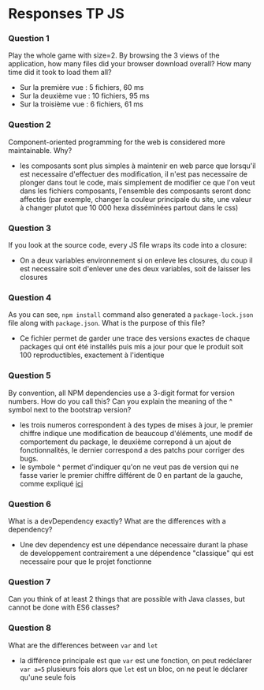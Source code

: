 # Responses TP JS

### Question 1
Play the whole game with size=2. By browsing the 3 views of the application, how many files did your browser download overall? How many time did it took to load them all?
- Sur la première vue : 5 fichiers, 60 ms
- Sur la deuxième vue : 10 fichiers, 95 ms
- Sur la troisième vue : 6 fichiers, 61 ms

### Question 2
Component-oriented programming for the web is considered more maintainable. Why?
- les composants sont plus simples à maintenir en web parce que lorsqu'il est necessaire d'effectuer des modification, il n'est pas necessaire de plonger dans tout le code, mais simplement de modifier ce que l'on veut dans les fichiers composants, l'ensemble des composants seront donc affectés (par exemple, changer la couleur principale du site, une valeur à changer plutot que 10 000 hexa disséminées partout dans le css)

### Question 3
If you look at the source code, every JS file wraps its code into a closure:
- On a deux variables environnement si on enleve les closures, 
du coup il est necessaire soit d'enlever une des deux variables, soit de laisser les closures

### Question 4
As you can see, `npm install` command also generated a `package-lock.json` file along with `package.json`. What is the purpose of this file?
- Ce fichier permet de garder une trace des versions exactes de chaque packages qui ont été installés puis mis a jour pour que le produit soit 100 reproductibles, exactement à l'identique 

### Question 5 
By convention, all NPM dependencies use a 3-digit format for version numbers. How do you call this? Can you explain the meaning of the ^ symbol next to the bootstrap version?
- les trois numeros correspondent à des types de mises à jour, le premier chiffre indique une modification de beaucoup d'éléments, une modif de comportement du package, le deuxième correpond à un ajout de fonctionnalités, le dernier correspond a des patchs pour corriger des bugs.
- le symbole ^ permet d'indiquer qu'on ne veut pas de version qui ne fasse varier le premier chiffre différent de 0 en partant de la gauche, comme expliqué [ici](https://nodejs.dev/learn/the-package-lock-json-file)

### Question 6 
What is a devDependency exactly? What are the differences with a dependency?
- Une dev dependency est une dépendance necessaire durant la phase de developpement contrairement a une dépendence "classique" qui est necessaire pour que le projet fonctionne

### Question 7 
Can you think of at least 2 things that are possible with Java classes, but cannot be done with ES6 classes?

### Question 8
What are the differences between `var` and `let`
- la différence principale est que `var` est une fonction, on peut redéclarer `var a=5` plusieurs fois alors que `let` est un bloc, on ne peut le déclarer qu'une seule fois
